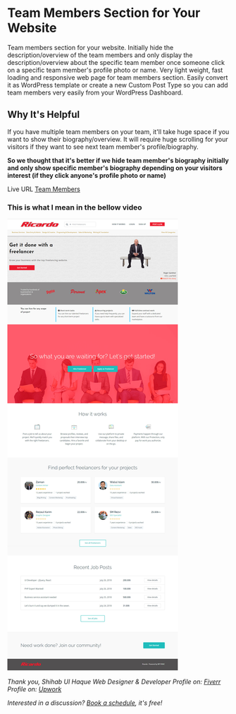 # Team Members Section for Your Website

Team members section for your website. Initially hide the description/overview of the team members and only display the description/overview about the specific team member once someone click on a specific team member's profile photo or name. Very light weight, fast loading and responsive web page for team members section. Easily convert it as WordPress template or create a new Custom Post Type so you can add team members very easily from your WordPress Dashboard.

## Why It's Helpful

If you have multiple team members on your team, it'll take huge space if you want to show their biography/overview. It will require huge scrolling for your visitors if they want to see next team member's profile/biography.

**So we thought that it's better if we hide team member's biography initially and only show specific member's biography depending on your visitors interest (if they click anyone's profile photo or name)**

Live URL [Team Members](https://shihab0915.github.io/team-members-section/)

### This is what I mean in the bellow video
![alt text](https://raw.githubusercontent.com/shihab0915/freelance-marketplace-ricardo/master/wp-content/themes/live-preview.jpg)


*Thank you,
Shihab Ul Haque
Web Designer & Developer
Profile on: [Fiverr](https://www.fiverr.com/shihabiiuc)
Profile on: [Upwork](https://www.upwork.com/freelancers/~01a9f777bf29c61bb1)*


*Interested in a discussion? [Book a schedule](https://calendly.com/shihabdinajpur/client-meeting/), it's free!*